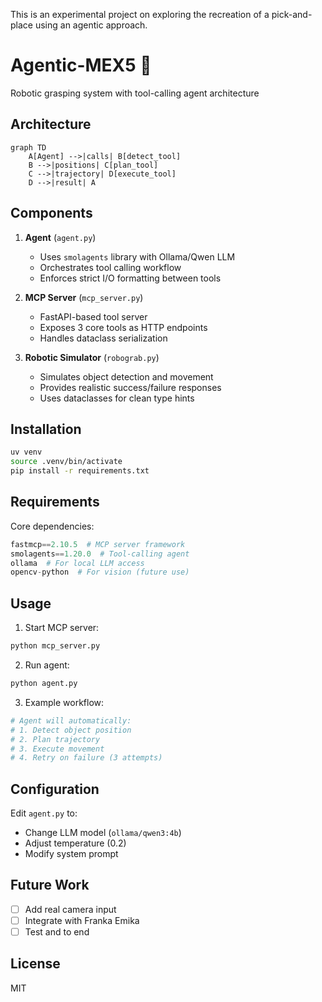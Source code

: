 This is an experimental project on exploring the recreation of a pick-and-place using an agentic approach.

# Agentic-MEX5 :robot:

Robotic grasping system with tool-calling agent architecture

## Architecture
```mermaid
graph TD
    A[Agent] -->|calls| B[detect_tool]
    B -->|positions| C[plan_tool]
    C -->|trajectory| D[execute_tool]
    D -->|result| A
```

## Components
1. **Agent** (`agent.py`)
   - Uses `smolagents` library with Ollama/Qwen LLM
   - Orchestrates tool calling workflow
   - Enforces strict I/O formatting between tools

2. **MCP Server** (`mcp_server.py`)
   - FastAPI-based tool server
   - Exposes 3 core tools as HTTP endpoints
   - Handles dataclass serialization

3. **Robotic Simulator** (`robograb.py`)
   - Simulates object detection and movement
   - Provides realistic success/failure responses
   - Uses dataclasses for clean type hints

## Installation
```bash
uv venv
source .venv/bin/activate
pip install -r requirements.txt
```

## Requirements
Core dependencies:
```python
fastmcp==2.10.5  # MCP server framework
smolagents==1.20.0  # Tool-calling agent
ollama  # For local LLM access
opencv-python  # For vision (future use)
```

## Usage
1. Start MCP server:
```bash
python mcp_server.py
```

2. Run agent:
```bash
python agent.py
```

3. Example workflow:
```python
# Agent will automatically:
# 1. Detect object position
# 2. Plan trajectory 
# 3. Execute movement
# 4. Retry on failure (3 attempts)
```

## Configuration
Edit `agent.py` to:
- Change LLM model (`ollama/qwen3:4b`)
- Adjust temperature (0.2)
- Modify system prompt

## Future Work
- [ ] Add real camera input
- [ ] Integrate with Franka Emika
- [ ] Test and to end

## License
MIT